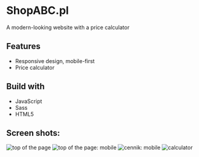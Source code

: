 # ShopABC.pl
A modern-looking website with a price calculator

## Features
* Responsive design, mobile-first
* Price calculator

## Build with 
* JavaScript
* Sass
* HTML5

## Screen shots: 
![top of the page](https://i.imgur.com/KBvEeZk.png)
![top of the page: mobile](https://i.imgur.com/IZnSMMC.png) ![cennik: mobile](https://i.imgur.com/L2fSqBl.png)
![calculator](https://i.imgur.com/wMGDeJt.png)
